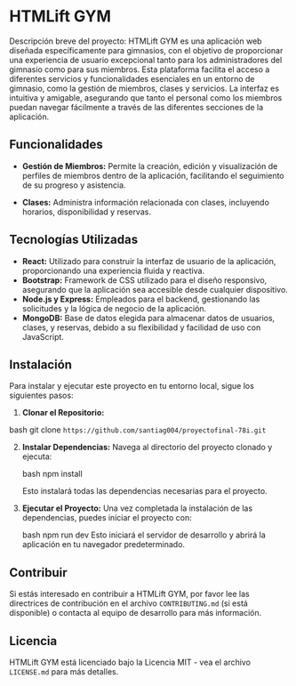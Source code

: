 # HTMLift GYM

Descripción breve del proyecto: HTMLift GYM es una aplicación web diseñada específicamente para gimnasios, con el objetivo de proporcionar una experiencia de usuario excepcional tanto para los administradores del gimnasio como para sus miembros. Esta plataforma facilita el acceso a diferentes servicios y funcionalidades esenciales en un entorno de gimnasio, como la gestión de miembros, clases y servicios. La interfaz es intuitiva y amigable, asegurando que tanto el personal como los miembros puedan navegar fácilmente a través de las diferentes secciones de la aplicación.

## Funcionalidades

- **Gestión de Miembros:** Permite la creación, edición y visualización de perfiles de miembros dentro de la aplicación, facilitando el seguimiento de su progreso y asistencia.

- **Clases:** Administra información relacionada con clases, incluyendo horarios, disponibilidad y reservas.


## Tecnologías Utilizadas

- **React:** Utilizado para construir la interfaz de usuario de la aplicación, proporcionando una experiencia fluida y reactiva.
- **Bootstrap:** Framework de CSS utilizado para el diseño responsivo, asegurando que la aplicación sea accesible desde cualquier dispositivo.
- **Node.js y Express:** Empleados para el backend, gestionando las solicitudes y la lógica de negocio de la aplicación.
- **MongoDB:** Base de datos elegida para almacenar datos de usuarios, clases, y reservas, debido a su flexibilidad y facilidad de uso con JavaScript.

## Instalación

Para instalar y ejecutar este proyecto en tu entorno local, sigue los siguientes pasos:

1. **Clonar el Repositorio:**

bash
git clone `https://github.com/santiag004/proyectofinal-78i.git`
   
  

2. **Instalar Dependencias:**
   Navega al directorio del proyecto clonado y ejecuta:

   bash
npm install

   Esto instalará todas las dependencias necesarias para el proyecto.

3. **Ejecutar el Proyecto:**
   Una vez completada la instalación de las dependencias, puedes iniciar el proyecto con:

   bash
npm run dev
      Esto iniciará el servidor de desarrollo y abrirá la aplicación en tu navegador predeterminado.

## Contribuir

Si estás interesado en contribuir a HTMLift GYM, por favor lee las directrices de contribución en el archivo `CONTRIBUTING.md` (si está disponible) o contacta al equipo de desarrollo para más información.

## Licencia

HTMLift GYM está licenciado bajo la Licencia MIT - vea el archivo `LICENSE.md` para más detalles.